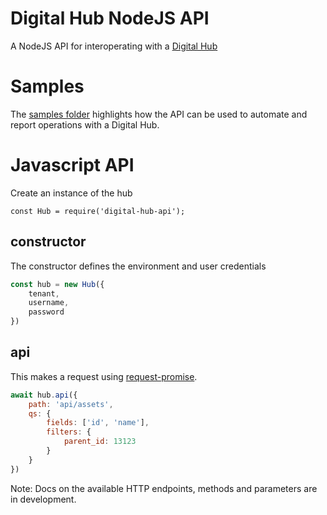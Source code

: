 # Digital Hub NodeJS API

A NodeJS API for interoperating with a [Digital Hub](https://5app.com)


# Samples

The [samples folder](./samples) highlights how the API can be used to automate and report operations with a Digital Hub.


# Javascript API

Create an instance of the hub

```javasciprt
const Hub = require('digital-hub-api');
```

## constructor

The constructor defines the environment and user credentials

```javascript
const hub = new Hub({
	tenant, 
	username,
	password
})
```

## api

This makes a request using [request-promise](https://www.npmjs.com/package/request-promise-native). 

```javascript
await hub.api({
	path: 'api/assets',
	qs: {
		fields: ['id', 'name'],
		filters: {
			parent_id: 13123
		}
	}
})
```

Note: Docs on the available HTTP endpoints, methods and parameters are in development.